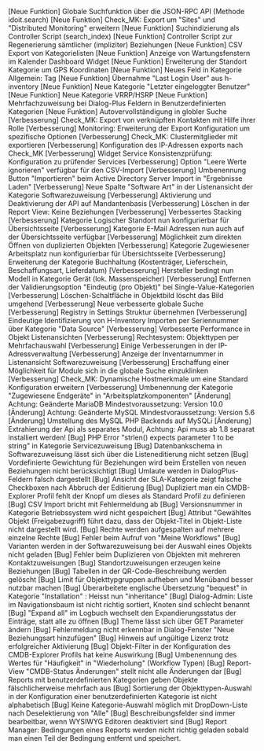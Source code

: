 [Neue Funktion] Globale Suchfunktion über die JSON-RPC API (Methode idoit.search)
[Neue Funktion] Check_MK: Export um "Sites" und "Distributed Monitoring" erweitern
[Neue Funktion] Suchindizierung als Controller Script (search_index)
[Neue Funktion] Controller Script zur Regenerierung sämtlicher (impliziter) Beziehungen
[Neue Funktion] CSV Export von Kategorielisten
[Neue Funktion] Anzeige von Wartungsfenstern im Kalender Dashboard Widget
[Neue Funktion] Erweiterung der Standort Kategorie um GPS Koordinaten
[Neue Funktion] Neues Feld in Kategorie Allgemein: Tag
[Neue Funktion] Übernahme "Last Login User" aus h-inventory
[Neue Funktion] Neue Kategorie "Letzter eingeloggter Benutzer"
[Neue Funktion] Neue Kategorie VRRP/HSRP
[Neue Funktion] Mehrfachzuweisung bei Dialog-Plus Feldern in Benutzerdefinierten Kategorien
[Neue Funktion] Autovervollständigung in globler Suche
[Verbesserung]  Check_MK: Export von verknüpften Kontakten mit Hilfe ihrer Rolle
[Verbesserung]  Monitoring: Erweiterung der Export Konfiguration um spezifische Optionen
[Verbesserung]  Check_MK: Clustermitglieder mit exportieren
[Verbesserung]  Konfiguration des IP-Adressen exports nach Check_MK
[Verbesserung]  Widget Service Konsistenzprüfung: Konfiguration zu prüfender Services
[Verbesserung]  Option "Leere Werte ignorieren" verfügbar für den CSV-Import
[Verbesserung]  Umbenennung Button "Importieren" beim Active Directory Server Import in "Ergebnisse Laden"
[Verbesserung]  Neue Spalte "Software Art" in der Listenansicht der Kategorie Softwarezuweisung
[Verbesserung]  Aktivierung und Deaktivierung der API auf Mandantenbasis 
[Verbesserung]  Löschen in der Report View: Keine Beziehungen
[Verbesserung]  Verbessertes Stacking
[Verbesserung]  Kategorie Logischer Standort nun konfigurierbar für Übersichtsseite
[Verbesserung]  Kategorie E-Mail Adressen nun auch auf der Übersichtsseite verfügbar
[Verbesserung]  Möglichkeit zum direkten Öffnen von duplizierten Objekten
[Verbesserung]  Kategorie Zugewiesener Arbeitsplatz nun konfigurierbar für  Übersichtsseite
[Verbesserung]  Erweiterung der Kategorie Buchhaltung (Kostenträger, Lieferschein, Beschaffungsart, Lieferdatum)
[Verbesserung]  Hersteller bedingt nun Modell in Kategorie Gerät (lok. Massenspeicher)
[Verbesserung]  Entfernen der Validierungsoption "Eindeutig (pro Objekt)" bei Single-Value-Kategorien
[Verbesserung]  Löschen-Schaltfläche in Objektbild löscht das Bild umgehend
[Verbesserung]  Neue verbesserte globale Suche
[Verbesserung]  Registry in Settings Struktur übernehmen
[Verbesserung]  Eindeutige Identifizierung von H-Inventory Importen per Seriennummer über Kategorie "Data Source"
[Verbesserung]  Verbesserte Performance in Objekt Listenansichten
[Verbesserung]  Rechtesystem: Objekttypen per Mehrfachauswahl
[Verbesserung]  Einige Verbesserungen in der IP-Adressverwaltung
[Verbesserung]  Anzeige der Inventarnummer in Listenansicht Softwarezuweisung
[Verbesserung]  Erschaffung einer Möglichkeit für Module sich in die globale Suche einzuklinken
[Verbesserung]  Check_MK: Dynamische Hostmerkmale um eine Standard Konfiguration erweitern
[Verbesserung]  Umbenennung der Kategorie "Zugewiesene Endgeräte" in "Arbeitsplatzkomponenten"
[Änderung]      Achtung: Geänderte MariaDB Mindestvoraussetzung: Version 10.0
[Änderung]      Achtung: Geänderte MySQL Mindestvoraussetzung: Version 5.6
[Änderung]      Umstellung des MySQL PHP Backends auf MySQLi
[Änderung]      Extrahierung der Api als separates Modul, Achtung: Api muss ab 1.8 separat installiert werden!
[Bug]           PHP Error "strlen() expects parameter 1 to be string" in Kategorie Servicezuweisung
[Bug]           Datenbankschema in Softwarezuweisung lässt sich über die Listeneditierung nicht setzen
[Bug]           Vordefinierte Gewichtung für Beziehungen wird beim Erstellen von neuen Beziehungen nicht berücksichtigt
[Bug]           Umlaute werden in DialogPlus-Feldern falsch dargestellt
[Bug]           Ansicht der SLA-Kategorie zeigt falsche Checkboxen nach Abbruch der Editierung
[Bug]           Dupliziert man ein CMDB-Explorer Profil fehlt der Knopf um dieses als Standard Profil zu definieren
[Bug]           CSV Import bricht mit Fehlermeldung ab
[Bug]           Versionsnummer in Kategorie Betriebssystem wird nicht gespeichert
[Bug]           Attribut "Gewähltes Objekt (Freigabezugriff) führt dazu, dass der Objekt-Titel in Objekt-Liste nicht dargestellt wird.
[Bug]           Rechte werden aufgespalten auf mehrere einzelne Rechte
[Bug]           Fehler beim Aufruf von "Meine Workflows"
[Bug]           Varianten werden in der Softwarezuweisung bei der Auswahl eines Objekts nicht geladen
[Bug]           Fehler beim Duplizieren von Objekten mit mehreren Kontaktzuweisungen
[Bug]           Standortzuweisungen erzeugen keine Beziehungen
[Bug]           Tabellen in der QR-Code-Beschreibung werden gelöscht
[Bug]           Limit für Objekttypgruppen aufheben und Menüband besser nutzbar machen
[Bug]           Überarbeitete englische Übersetzung "bequest" in Kategorie "Installation" : Heisst nun "inheritance"
[Bug]           Dialog-Admin: Liste im Navigationsbaum ist nicht richtig sortiert, Knoten sind schlecht benannt
[Bug]           "Expand all" im Logbuch wechselt den Expandierungsstatus der Einträge, statt alle zu öffnen
[Bug]           Theme lässt sich über GET Parameter ändern
[Bug]           Fehlermeldung nicht erkennbar in Dialog-Fenster "Neue Beziehungsart hinzufügen"
[Bug]           Hinweis auf ungültige Lizenz trotz erfolgreicher Aktivierung
[Bug]           Objekt-Filter in der Konfiguration des CMDB-Explorer Profils hat keine Auswirkung
[Bug]           Umbenennung des Wertes für "Häufigkeit" in "Wiederholung" (Workflow Typen)
[Bug]           Report-View "CMDB-Status Änderungen" stellt nicht alle Änderungen dar
[Bug]           Reports mit benutzerdefinierten Kategorien geben Objekte fälschlicherweise mehrfach aus
[Bug]           Sortierung der Objekttypen-Auswahl in der Konfiguration einer benutzerdefinierten Kategorie ist nicht alphabetisch
[Bug]           Keine Kategorie-Auswahl möglich mit DropDown-Liste nach Deselektierung von "Alle"
[Bug]           Beschreibungsfelder sind immer bearbeitbar, wenn WYSIWYG Editoren deaktiviert sind
[Bug]           Report Manager: Bedingungen eines Reports werden nicht richtig geladen sobald man einen Teil der Bedingung entfernt und speichert.
